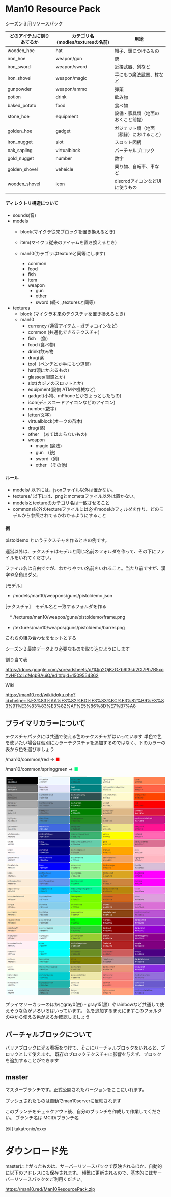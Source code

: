 # Man10 Resource Pack
シーズン３用リソースパック

| どのアイテムに割りあてるか | カテゴリ名(modles/texturesの名前) | 用途                                     |
| -------------------------- | --------------------------------- | ---------------------------------------- |
| wooden_hoe                 | hat                               | 帽子、頭につけるもの                     |
| iron_hoe                   | weapon/gun                        | 銃                                       |
| iron_sword                 | weapon/sword                      | 近接武器、剣など                         |
| iron_shovel                | weapon/magic                      | 手にもつ魔法武器、杖など                 |
| gunpowder                | weapon/ammo                      | 弾薬                |
| potion                     | drink                             | 飲み物                                   |
| baked_potato               | food                              | 食べ物                                   |
| stone_hoe                  | equipment                         | 設備・家具類（地面のおくこと前提）       |
| golden_hoe                 | gadget                            | ガジェット類（地面（額縁）におけること） |
| iron_nugget                | slot                              | スロット図柄                             |
| oak_sapling                | virtualblock          | バーチャルブロック                       |
| gold_nugget                | number                            | 数字                                     |
| golden_shovel              | veheicle                          | 乗り物、自転車、車など                   |
| wooden_shovel              | icon                              | discrodアイコンなどUIに使うもの          |
|                            |                                   |                                          |

#### ディレクトリ構造について

- sounds(音)
- models
  - block(マイクラ従来ブロックを置き換えるとき)
  - item(マイクラ従来のアイテムを置き換えるとき)

  - man10(カテゴリはtextureと同等にします)
    - common
    - food
    - fish
    - item
    - weapon
      - gun
      - other
      - sword
      (続く,,texturesと同等)
- textures
  - block (マイクラ本来のテクスチャを置き換えるとき)
  - man10
    - currency (通貨アイテム・ガチャコインなど)
    - common (共通化できるテクスチャ)
    - fish　(魚)
    - food (食べ物)
    - drink(飲み物
    - drug(薬
    - tool（ペンチとか手にもつ道具)
    - hat(頭にかぶるもの)
    - glasses(眼鏡とか)
    - slot(カジノのスロットとか)
    - equipment(設備 ATMや機械など)
    - gadget(小物、mPhoneとかちょっとしたもの)
    - icon(ディスコードアイコンなどのアイコン)
    - number(数字)
    - letter(文字)
    - virtualblock(オークの苗木)
    - drug(薬) 
    - other　(あてはまらないもの)
    - weapon
      - magic (魔法)
      - gun　(銃)
      - sword（剣)
      - other （その他)

#### ルール

- models/ 以下には、jsonファイル以外は置かない。
- textures/ 以下には、pngとmcmetaファイル以外は置かない。
- modelsとtextureのカテゴリ名は一致させること
- commons以外のtextureファイルには必ずmodelのフォルダを作り、どのモデルから参照されてるかわかるようにすること

#### 例

pistoldemo というテクスチャを作るときの例です。

運営以外は、テクスチャはモデルと同じ名前のフォルダを作って、その下にファイルをいれてください。

ファイル名は自由ですが、わかりやすい名前をいれること。当たり前ですが、漢字や全角はダメ。

[モデル]

- /models/man10/weapons/guns/pistoldemo.json

[テクスチャ]　モデル名と一致するフォルダを作る

　* /textures/man10/weapos/guns/pistoldemo/frame.png
  * /textures/man10/weapos/guns/pistoldemo/barrel.png

これらの組み合わせをセットとする







シーズン２最終データより必要なものを取り込むようにします



割り当て表

https://docs.google.com/spreadsheets/d/1Qjq2OjKzGZb6t3sb2Cl7Ph7B5xoYvHFCcLdMqbBAuiQ/edit#gid=1509554362



Wiki

https://man10.red/wiki/doku.php?id=helper:%E3%83%AA%E3%82%BD%E3%83%BC%E3%82%B9%E3%83%91%E3%83%83%E3%82%AF%E5%86%8D%E7%B7%A8



## プライマリカラーについて


テクスチャパックには共通で使える色のテクスチャがはいっています
単色で色を使いたい場合は個別にカラーテクスチャを追加するのではなく、下のカラーの表から色を選びましょう



/man10/common/red   ->  <span style="color: red; ">■</span>

/man10/common/springgreen   ->  <span style="color: springgreen; ">■</span>


![primarycolor](./primarycolor.png)

プライマリーカラーのほかにgray0(白) - gray15(黒）やrainbowなど共通して使えそうな色がいろいろはいっています。
色を追加するまえにまずこのフォルダの中から使える色があるか確認しましょう

## バーチャルブロックについて

バリアブロックに光る看板をつけて、そこにバーチャルブロックをいれると、ブロックとして使えます。
既存のブロックテクスチャに影響を与えず、ブロックを追加することができます




## master
マスターブランチです。正式公開されたバージョンをここにいれます。

プッシュされたものは自動でman10serverに反映されます

このブランチをチェックアウト後、自分のブランチを作成して作業してください。
ブランチ名は
MCID/ブランチ名

[例] takatronix/xxxx


# ダウンロード先

masterに上がったものは、サーバーリソースパックで反映されるほか、自動的に以下のアドレスにも保存されます。
頻繁に更新されるので、基本的にはサーバーリソースパックをご利用ください。

https://man10.red/Man10ResourcePack.zip
